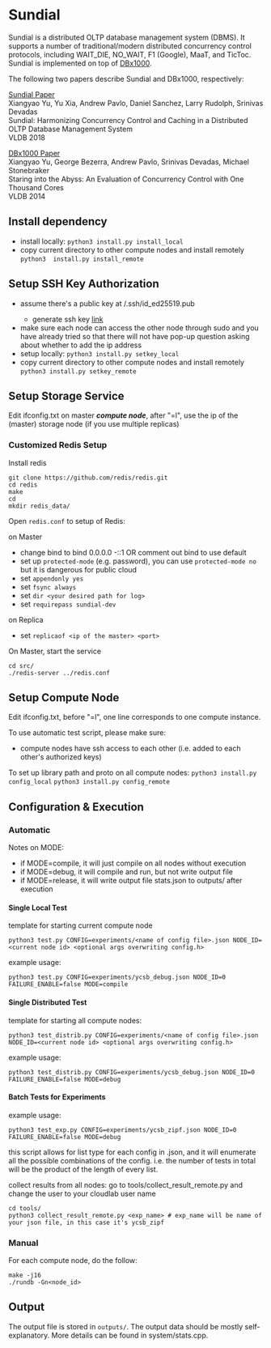 Sundial
=======

Sundial is a distributed OLTP database management system (DBMS). It supports a number of traditional/modern distributed concurrency control protocols, including WAIT_DIE, NO_WAIT, F1 (Google), MaaT, and TicToc. Sundial is implemented on top of [DBx1000](https://github.com/yxymit/DBx1000). 

The following two papers describe Sundial and DBx1000, respectively: 

[Sundial Paper](http://xiangyaoyu.net/pubs/sundial.pdf)  
Xiangyao Yu, Yu Xia, Andrew Pavlo, Daniel Sanchez, Larry Rudolph, Srinivas Devadas  
Sundial: Harmonizing Concurrency Control and Caching in a Distributed OLTP Database Management System  
VLDB 2018
    
[DBx1000 Paper](http://www.vldb.org/pvldb/vol8/p209-yu.pdf)  
Xiangyao Yu, George Bezerra, Andrew Pavlo, Srinivas Devadas, Michael Stonebraker  
Staring into the Abyss: An Evaluation of Concurrency Control with One Thousand Cores  
VLDB 2014

Install dependency
------------------
- install locally: ```python3 install.py install_local```
- copy current directory to other compute nodes and install remotely ```python3 
  install.py install_remote```

Setup SSH Key Authorization
---------------------------
- assume there's a public key at <root>/.ssh/id_ed25519.pub
  - generate ssh key [link](https://docs.github.com/en/authentication/connecting-to-github-with-ssh/generating-a-new-ssh-key-and-adding-it-to-the-ssh-agent)
- make sure each node can access the other node through sudo and you have 
  already tried so that there will not have pop-up question 
  asking about whether to add the ip address
- setup locally: ```python3 install.py setkey_local```
- copy current directory to other compute nodes and install remotely ```python3
  install.py setkey_remote```

Setup Storage Service
----------------------

Edit ifconfig.txt on master ***compute node***, after "=l", use the ip of the (master) storage node (if you use multiple replicas)

### Customized Redis Setup

Install redis
```
git clone https://github.com/redis/redis.git
cd redis
make
cd
mkdir redis_data/
```

Open ```redis.conf``` to setup of Redis:

on Master
- change bind to bind 0.0.0.0 -::1 OR comment out bind to use default
- set up ```protected-mode``` (e.g. password), you can use ```protected-mode no``` but it is dangerous for public cloud
- set ```appendonly yes```
- set ```fsync always```
- set ```dir <your desired path for log>```
- set ```requirepass sundial-dev```
    
on Replica
- set ```replicaof <ip of the master> <port>```

On Master, start the service
```
cd src/
./redis-server ../redis.conf
```

Setup Compute Node
-------------------

Edit ifconfig.txt, before "=l", one line corresponds to one compute instance.

To use automatic test script, please make sure:
- compute nodes have ssh access to each other (i.e. added to each other's authorized keys)

To set up library path and proto on all compute nodes:
```python3 install.py config_local```
```python3 install.py config_remote```

Configuration & Execution
--------------------------

### Automatic

Notes on MODE: 
- if MODE=compile, it will just compile on all nodes without execution
- if MODE=debug, it will compile and run, but not write output file
- if MODE=release, it will write output file stats.json to outputs/ after execution

#### Single Local Test
template for starting current compute node
```
python3 test.py CONFIG=experiments/<name of config file>.json NODE_ID=<current node id> <optional args overwriting config.h>
```

example usage:
```
python3 test.py CONFIG=experiments/ycsb_debug.json NODE_ID=0 FAILURE_ENABLE=false MODE=compile
```

#### Single Distributed Test

template for starting all compute nodes:
```
python3 test_distrib.py CONFIG=experiments/<name of config file>.json NODE_ID=<current node id> <optional args overwriting config.h>
```

example usage:
```
python3 test_distrib.py CONFIG=experiments/ycsb_debug.json NODE_ID=0 FAILURE_ENABLE=false MODE=debug
```

#### Batch Tests for Experiments

example usage:
```
python3 test_exp.py CONFIG=experiments/ycsb_zipf.json NODE_ID=0 FAILURE_ENABLE=false MODE=debug
```
this script allows for list type for each config in .json, and it will enumerate all the possible combinations of the config. 
i.e. the number of tests in total will be the product of the length of every list. 

collect results from all nodes:
go to tools/collect_result_remote.py and change the user to your cloudlab user name
```
cd tools/
python3 collect_result_remote.py <exp_name> # exp_name will be name of your json file, in this case it's ycsb_zipf
```

### Manual
For each compute node, do the follow:
```
make -j16
./rundb -Gn<node_id> 
```

Output 
------

The output file is stored in ```outputs/```. The output data should be mostly self-explanatory. More details can be found in system/stats.cpp.
